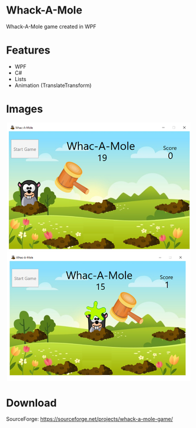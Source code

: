 # Whack-A-Mole
Whack-A-Mole game created in WPF

# Features
- WPF
- C#
- Lists
- Animation (TranslateTransform)

# Images
<p align="center">
  <img width="500px" src="/Images/image0.png">
  <img width="500px" src="Images/image2.png">
  
# Download
SourceForge: https://sourceforge.net/projects/whack-a-mole-game/
